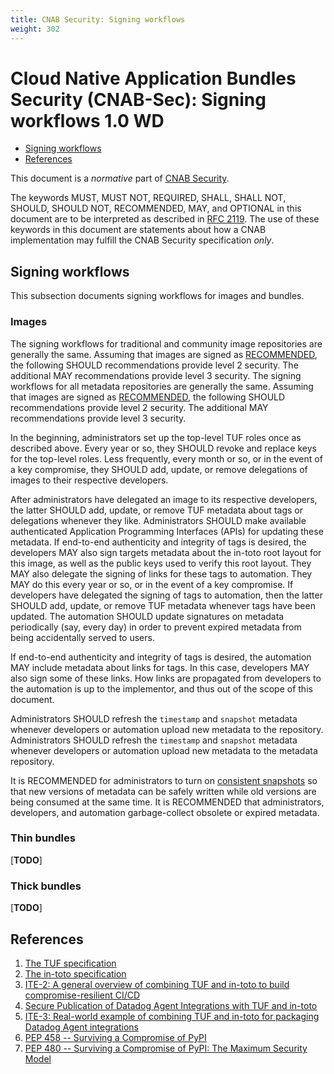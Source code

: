 ```yaml
---
title: CNAB Security: Signing workflows
weight: 302
---
```


# Cloud Native Application Bundles Security (CNAB-Sec): Signing workflows 1.0 WD

* [Signing workflows](#signing-workflows)
* [References](#references)

This document is a _normative_ part of [CNAB Security](300-CNAB-security.md).

The keywords MUST, MUST NOT, REQUIRED, SHALL, SHALL NOT, SHOULD, SHOULD NOT, RECOMMENDED, MAY, and OPTIONAL in this document are to be interpreted as described in [RFC 2119](https://tools.ietf.org/html/rfc2119). The use of these keywords in this document are statements about how a CNAB implementation may fulfill the CNAB Security specification _only_.

## Signing workflows

This subsection documents signing workflows for images and bundles.

### Images

The signing workflows for traditional and community image repositories are generally the same. Assuming that images are signed as [RECOMMENDED](#image-repositories), the following SHOULD recommendations provide level 2 security. The additional MAY recommendations provide level 3 security.
The signing workflows for all metadata repositories are generally the same. Assuming that images are signed as [RECOMMENDED](301-CNAB-metadata-repositories.md), the following SHOULD recommendations provide level 2 security. The additional MAY recommendations provide level 3 security.

In the beginning, administrators set up the top-level TUF roles once as described above. Every year or so, they SHOULD revoke and replace keys for the top-level roles. Less frequently, every month or so, or in the event of a key compromise, they SHOULD add, update, or remove delegations of images to their respective developers.

After administrators have delegated an image to its respective developers, the latter SHOULD add, update, or remove TUF metadata about tags or delegations whenever they like. Administrators SHOULD make available authenticated Application Programming Interfaces (APIs) for updating these metadata.
If end-to-end authenticity and integrity of tags is desired, the developers MAY also sign targets metadata about the in-toto root layout for this image, as well as the public keys used to verify this root layout. They MAY also delegate the signing of links for these tags to automation. They MAY do this every year or so, or in the event of a key compromise.
If developers have delegated the signing of tags to automation, then the latter SHOULD add, update, or remove TUF metadata whenever tags have been updated. The automation SHOULD update signatures on metadata periodically (say, every day) in order to prevent expired metadata from being accidentally served to users.

If end-to-end authenticity and integrity of tags is desired, the automation MAY include metadata about links for tags. In this case, developers MAY also sign some of these links. How links are propagated from developers to the automation is up to the implementor, and thus out of the scope of this document.

Administrators SHOULD refresh the `timestamp` and `snapshot` metadata whenever developers or automation upload new metadata to the repository.
Administrators SHOULD refresh the `timestamp` and `snapshot` metadata whenever developers or automation upload new metadata to the metadata repository.

It is RECOMMENDED for administrators to turn on [consistent snapshots](https://github.com/theupdateframework/specification/blob/master/tuf-spec.md#7-consistent-snapshots) so that new versions of metadata can be safely written while old versions are being consumed at the same time. It is RECOMMENDED that administrators, developers, and automation garbage-collect obsolete or expired metadata.

### Thin bundles

[**TODO**]

### Thick bundles

[**TODO**]

## References

1. [The TUF specification](https://github.com/theupdateframework/specification)
2. [The in-toto specification](https://github.com/in-toto/docs)
3. [ITE-2: A general overview of combining TUF and in-toto to build compromise-resilient CI/CD
](https://github.com/in-toto/ITE/pull/4)
4. [Secure Publication of Datadog Agent Integrations with TUF and in-toto](https://www.datadoghq.com/blog/engineering/secure-publication-of-datadog-agent-integrations-with-tuf-and-in-toto/)
5. [ITE-3: Real-world example of combining TUF and in-toto for packaging Datadog Agent integrations
](https://github.com/in-toto/ITE/pull/5)
6. [PEP 458 -- Surviving a Compromise of PyPI](https://www.python.org/dev/peps/pep-0458/)
7. [PEP 480 -- Surviving a Compromise of PyPI: The Maximum Security Model](https://www.python.org/dev/peps/pep-0480/)